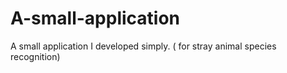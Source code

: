 # A-small-application
A small application I developed simply. ( for stray animal species recognition)
